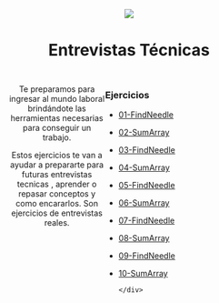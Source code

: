 <p align='center'>
        <img src='https://static.wixstatic.com/media/85087f_0d84cbeaeb824fca8f7ff18d7c9eaafd~mv2.png/v1/fill/w_160,h_30,al_c,q_85,usm_0.66_1.00_0.01/Logo_completo_Color_1PNG.webp' </img>
</p>

<h1 align='center'>Entrevistas Técnicas</h1>

<div align='center' style="display:grid ;justify-content: space-evenly; grid-template-columns: 200px 800px ; padding:10px">
    <div style="margin-left:30px">
        <p>Te preparamos para ingresar al mundo laboral brindándote las herramientas necesarias para conseguir un trabajo.</p>
        <p>Estos ejercicios te van a ayudar a prepararte para futuras entrevistas tecnicas , aprender o repasar conceptos y como encararlos. Son ejercicios de entrevistas reales.</p>
    </div>
    <div align='left' style= "border-right: 1px solid currentColor;">
        <h3>Ejercicios</h3>

- [01-FindNeedle](https://github.com/soyHenry/Entrevistas-Tecnicas/tree/master/Ejercicios/01-FindNeedle/)
- [02-SumArray](/Entrevistas-Tecnicas/tree/master/Ejercicios/01-FindNeedle/)
- [03-FindNeedle](https://github.com/soyHenry/Entrevistas-Tecnicas/tree/master/Ejercicios/01-FindNeedle/)
- [04-SumArray](/Entrevistas-Tecnicas/tree/master/Ejercicios/01-FindNeedle/)
- [05-FindNeedle](https://github.com/soyHenry/Entrevistas-Tecnicas/tree/master/Ejercicios/01-FindNeedle/)
- [06-SumArray](/Entrevistas-Tecnicas/tree/master/Ejercicios/01-FindNeedle/)
- [07-FindNeedle](https://github.com/soyHenry/Entrevistas-Tecnicas/tree/master/Ejercicios/01-FindNeedle/)
- [08-SumArray](/Entrevistas-Tecnicas/tree/master/Ejercicios/01-FindNeedle/)
- [09-FindNeedle](https://github.com/soyHenry/Entrevistas-Tecnicas/tree/master/Ejercicios/01-FindNeedle/)
- [10-SumArray](/Entrevistas-Tecnicas/tree/master/Ejercicios/01-FindNeedle/)

      </div>

</div>
